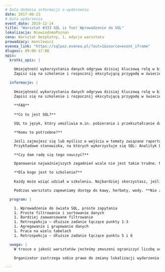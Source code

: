 ```yaml
---
# Data dodania informacji o wydarzeniu
date: 2017-06-23
# Data wydarzenia
event_date: 2019-12-14
title: "Warsztat #333 SQL is fun! Wprowadzenie do SQL"
lokalizacja: NiewiadomoPoznan
cena: Warsztat bezpłatny, 1. edycja warsztatu
prowadzacy: menclewicz
evenea_link: "https://sqlpoz.evenea.pl/?out=1&source=event_iframe"
dlugosc: 09:00-17:00
opis:
  krotki_opis: |
    
    Umiejętność wykorzystania danych odgrywa dzisiaj kluczową rolę w biznesie. Osoby, które potrafią pracować z danymi są cenione i poszukiwane przez pracodawców. Praca z danymi to też świetna zabawa!
    Zapisz się na szkolenie i rozpocznij ekscytującą przygodę w świecie SQL.

  informacje: |
    
    Umiejętność wykorzystania danych odgrywa dzisiaj kluczową rolę w biznesie. Osoby, które potrafią pracować z danymi są cenione i poszukiwane przez pracodawców. Praca z danymi to też świetna zabawa!
    Zapisz się na szkolenie i rozpocznij ekscytującą przygodę w świecie SQL.
    
    **FAQ**
    
    **Co to jest SQL?**

    SQL to język, który umożliwia m.in. pobieranie i przekształcanie danych, które są przechowywane w bazach danych. Jest wykorzystywany na pierwszym etapie pracy z danymi. Przed przystąpieniem do właściwej analizy i rozpoczęciem wyciągania wniosków potrzebujesz danych w odpowiedniej formie. Duża część z nich jest przechowywana w różnego rodzaju bazach. SQL daje Ci ogromną elastyczność w dostępie do tych danych. Dzięki SQL możesz też zautomatyzować dużą część pracy związanej z raportowaniem.

    **Komu to potrzebne?**

    Jeśli zajmujesz się lub myślisz o wejściu w tematy związane raportowaniem lub analizą danych, to SQL może bardzo ułatwić Twoje życie. SQL jest również wykorzystany w programowaniu, a nawet w finansach.
    Przykładowe stanowiska, na których wykorzystuje się SQL: Analityk Danych, Analityk Biznesowy, Data Scientist, Programista Backendu, Controller Finansowy.

    **Czy dam radę się tego nauczyć?**

    Opanowanie najważniejszych zagadnień wcale nie jest takie trudne. Nie potrzebujesz podwójnego dyplomu z matematyki i informatyki. Tak naprawdę wystarczy umiejętność logicznego myślenia i odrobina samozaparcia :)

    **Dla kogo jest to szkolenie?**
    
    Każdy może wziąć udział w szkoleniu. Najbardziej skorzystasz, jeśli masz już jakieś doświadczenie w analizie danych/raportowaniu (np. Excel), ale brakuje Ci doświadczenia w pracy z bazami danych. Dzięki szkoleniu wejdziesz na kolejny poziom wtajemniczenia.

    Podczas warsztatu zapewniamy dostęp do kawy, herbaty, wody. **Nie zapewniamy lunchu.**

  program: |

    1. Wprowadzenie do świata SQL, proste zapytania
    1. Proste filtrowanie i sortowanie danych
    1. Bardziej zaawansowane filtrowanie
    1. Retrospekcja – dłuższe zadanie łączące punkty 1-3
    1. Agregowanie i grupowanie danych
    1. Praca na wielu tabelach
    1. Retrospekcja – dłuższe zadanie łączące punktu 5 i 6

  uwaga: |
    W trosce o jakość warsztatów jesteśmy zmuszeni ograniczyć liczbę uczestników. **Kwalifikacja odbywa się na podstawie odpowiedzi udzielonych w formularzu zgłoszeniowym oraz - w dalszym kroku - kolejności zgłoszeń.** Potwierdzenie udziału w warsztatach wraz z instrukcją przygotowania środowiska otrzymasz najpóźniej na 7 dni przed planowaną datą wydarzenia. 

    Organizator zastrzega sobie prawo do zmiany lokalizacji wydarzenia oraz jego odwołania w przypadku niezgłoszenia się minimalnej liczby uczestników.

---
```

